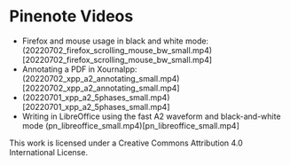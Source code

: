# Pinenote Videos

* Firefox and mouse usage in black and white mode: (20220702_firefox_scrolling_mouse_bw_small.mp4)[20220702_firefox_scrolling_mouse_bw_small.mp4]
* Annotating a PDF in Xournalpp: (20220702_xpp_a2_annotating_small.mp4)[20220702_xpp_a2_annotating_small.mp4]
* (20220701_xpp_a2_5phases_small.mp4)[20220701_xpp_a2_5phases_small.mp4]
* Writing in LibreOffice using the fast A2 waveform and black-and-white mode (pn_libreoffice_small.mp4)[pn_libreoffice_small.mp4]

This work is licensed under a Creative Commons Attribution 4.0 International License.
